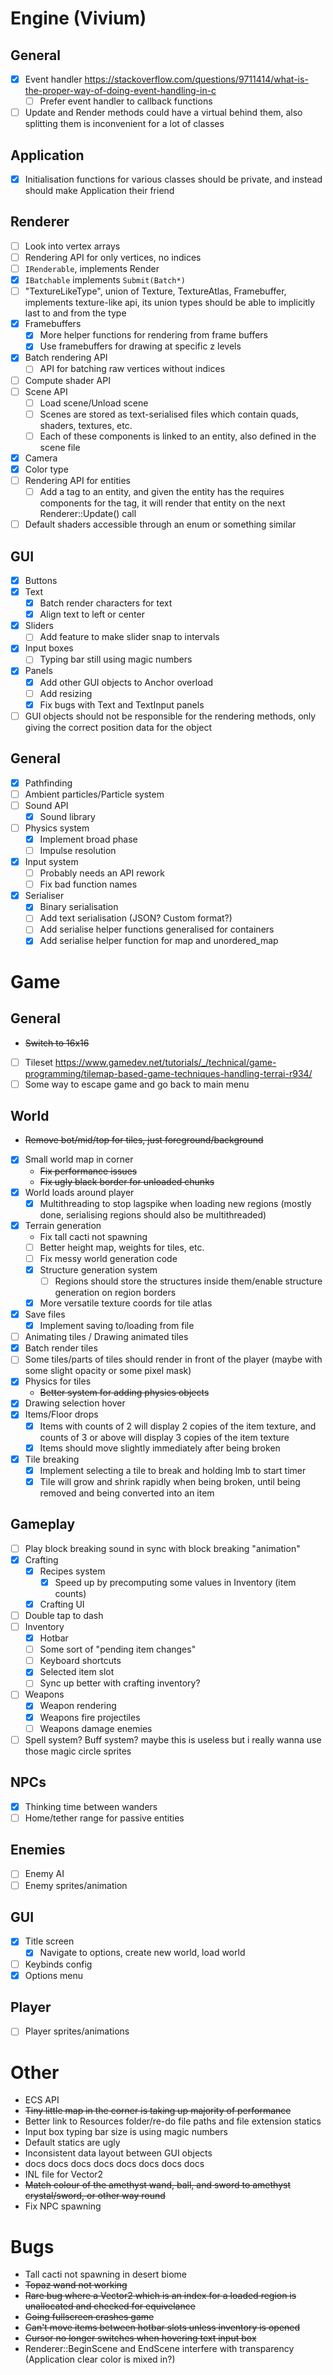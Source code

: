 # Engine (Vivium)
## General
- [x] Event handler https://stackoverflow.com/questions/9711414/what-is-the-proper-way-of-doing-event-handling-in-c
    - [ ] Prefer event handler to callback functions
- [ ] Update and Render methods could have a virtual behind them, also splitting them is inconvenient for a lot of classes 

## Application
- [x] Initialisation functions for various classes should be private, and instead should make Application their friend

## Renderer
- [ ] Look into vertex arrays
- [ ] Rendering API for only vertices, no indices
- [ ] `IRenderable`, implements Render
- [x] `IBatchable` implements `Submit(Batch*)`
- [ ] "TextureLikeType", union of Texture, TextureAtlas, Framebuffer, implements texture-like api, its union types should be able to implicitly last to and from the type
- [x] Framebuffers
    - [x] More helper functions for rendering from frame buffers
    - [x] Use framebuffers for drawing at specific z levels
- [x] Batch rendering API
    - [ ] API for batching raw vertices without indices
- [ ] Compute shader API
- [ ] Scene API
    - [ ] Load scene/Unload scene
    - [ ] Scenes are stored as text-serialised files which contain quads, shaders, textures, etc.
    - [ ] Each of these components is linked to an entity, also defined in the scene file
- [x] Camera
- [x] Color type
- [ ] Rendering API for entities
    - [ ] Add a tag to an entity, and given the entity has the requires components for the tag, it will render that entity on the next Renderer::Update() call
- [ ] Default shaders accessible through an enum or something similar

## GUI
- [x] Buttons
- [x] Text
    - [x] Batch render characters for text
    - [x] Align text to left or center
- [x] Sliders
    - [ ] Add feature to make slider snap to intervals
- [x] Input boxes
    - [ ] Typing bar still using magic numbers
- [x] Panels
    - [x] Add other GUI objects to Anchor overload
    - [ ] Add resizing
    - [x] Fix bugs with Text and TextInput panels
- [ ] GUI objects should not be responsible for the rendering methods, only giving the correct position data for the object

## General
- [x] Pathfinding
- [ ] Ambient particles/Particle system
- [ ] Sound API
    - [x] Sound library
- [ ] Physics system
    - [x] Implement broad phase
    - [ ] Impulse resolution
- [x] Input system
    - [ ] Probably needs an API rework
    - [ ] Fix bad function names
- [x] Serialiser
    - [x] Binary serialisation
    - [ ] Add text serialisation (JSON? Custom format?)
    - [ ] Add serialise helper functions generalised for containers
    - [x] Add serialise helper function for map and unordered_map

# Game
## General
- ~~Switch to 16x16~~
- [ ] Tileset https://www.gamedev.net/tutorials/_/technical/game-programming/tilemap-based-game-techniques-handling-terrai-r934/
- [ ] Some way to escape game and go back to main menu

## World
- ~~Remove bot/mid/top for tiles, just foreground/background~~
- [x] Small world map in corner
    - ~~Fix performance issues~~
    - ~~Fix ugly black border for unloaded chunks~~
- [x] World loads around player
    - [x] Multithreading to stop lagspike when loading new regions (mostly done, serialising regions should also be multithreaded)
- [x] Terrain generation
    - Fix tall cacti not spawning
    - [ ] Better height map, weights for tiles, etc.
    - [ ] Fix messy world generation code
    - [x] Structure generation system
        - [ ] Regions should store the structures inside them/enable structure generation on region borders
    - [x] More versatile texture coords for tile atlas
- [x] Save files
    - [x] Implement saving to/loading from file
- [ ] Animating tiles / Drawing animated tiles
- [x] Batch render tiles
- [ ] Some tiles/parts of tiles should render in front of the player (maybe with some slight opacity or some pixel mask)
- [x] Physics for tiles
    - ~~Better system for adding physics objects~~
- [x] Drawing selection hover
- [x] Items/Floor drops
     - [x] Items with counts of 2 will display 2 copies of the item texture, and counts of 3 or above will display 3 copies of the item texture
     - [x] Items should move slightly immediately after being broken
- [x] Tile breaking
    - [x] Implement selecting a tile to break and holding lmb to start timer
    - [x] Tile will grow and shrink rapidly when being broken, until being removed and being converted into an item

## Gameplay
- [ ] Play block breaking sound in sync with block breaking "animation"
- [x] Crafting
    - [x] Recipes system
        - [x] Speed up by precomputing some values in Inventory (item counts)
    - [x] Crafting UI
- [ ] Double tap to dash
- [ ] Inventory
    - [x] Hotbar
    - [ ] Some sort of "pending item changes"
    - [ ] Keyboard shortcuts
    - [x] Selected item slot
    - [ ] Sync up better with crafting inventory?
- [ ] Weapons
    - [x] Weapon rendering
    - [x] Weapons fire projectiles
    - [ ] Weapons damage enemies
- [ ] Spell system? Buff system? maybe this is useless but i really wanna use those magic circle sprites

## NPCs
- [x] Thinking time between wanders
- [ ] Home/tether range for passive entities

## Enemies
- [ ] Enemy AI
- [ ] Enemy sprites/animation

## GUI
- [x] Title screen
    - [x] Navigate to options, create new world, load world
- [ ] Keybinds config
- [x] Options menu

## Player
- [ ] Player sprites/animations

# Other
- ECS API
- ~~Tiny little map in the corner is taking up majority of performance~~
- Better link to Resources folder/re-do file paths and file extension statics
- Input box typing bar size is using magic numbers
- Default statics are ugly
- Inconsistent data layout between GUI objects
- docs docs docs docs docs docs docs docs
- INL file for Vector2
- ~~Match colour of the amethyst wand, ball, and sword to amethyst crystal/sword, or other way round~~
- Fix NPC spawning

# Bugs
- Tall cacti not spawning in desert biome
- ~~Topaz wand not working~~
- ~~Rare bug where a Vector2 which is an index for a loaded region is unallocated and checked for equivelance~~
- ~~Going fullscreen crashes game~~
- ~~Can't move items between hotbar slots unless inventory is opened~~
- ~~Cursor no longer switches when hovering text input box~~
- Renderer::BeginScene and EndScene interfere with transparency (Application clear color is mixed in?)